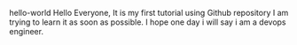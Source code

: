 hello-world
Hello Everyone, 
It is my first tutorial using Github repository
I am trying to learn it as soon as possible.
I hope one day i will say i am a devops engineer.

